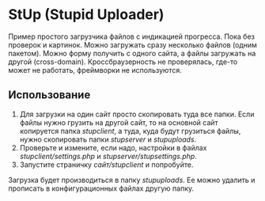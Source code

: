 # StUp (Stupid Uploader)
Пример простого загрузчика файлов с индикацией прогресса. Пока без проверок и картинок. Можно загружать сразу несколько файлов (одним пакетом). Можно форму получить с одного сайта, а файлы загружать на другой (cross-domain). Кроссбраузерность не проверялась, где-то может не работать, фреймворки не используются.
## Использование
1. Для загрузки на один сайт просто скопировать туда все папки. Если файлы нужно грузить на другой сайт, то на основной сайт копируется папка *stupclient*, а туда, куда будут грузиться файлы, нужно скопировать папки *stupserver* и *stupuploads*.
2. Проверьте и измените, если надо, настройки в файлах *stupclient/settings.php* и *stupserver/stupsettings.php*.
3. Запустите страничку *сайт/stupclient* и попробуйте.

Загрузка будет производиться в папку *stupuploads*. Ее можно удалить и прописать в конфигурационных файлах другую папку.
